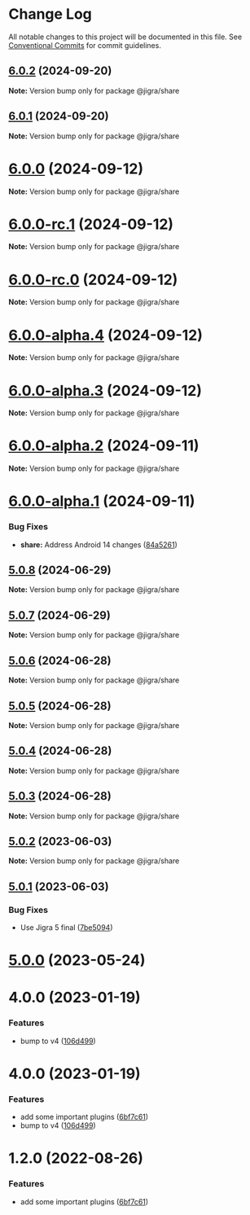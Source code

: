 # Change Log

All notable changes to this project will be documented in this file.
See [Conventional Commits](https://conventionalcommits.org) for commit guidelines.

## [6.0.2](https://github.com/familyjs/jigra-plugins/compare/@jigra/share@6.0.1...@jigra/share@6.0.2) (2024-09-20)

**Note:** Version bump only for package @jigra/share

## [6.0.1](https://github.com/familyjs/jigra-plugins/compare/@jigra/share@6.0.0...@jigra/share@6.0.1) (2024-09-20)

**Note:** Version bump only for package @jigra/share

# [6.0.0](https://github.com/familyjs/jigra-plugins/compare/@jigra/share@6.0.0-rc.1...@jigra/share@6.0.0) (2024-09-12)

**Note:** Version bump only for package @jigra/share

# [6.0.0-rc.1](https://github.com/familyjs/jigra-plugins/compare/@jigra/share@6.0.0-rc.0...@jigra/share@6.0.0-rc.1) (2024-09-12)

**Note:** Version bump only for package @jigra/share

# [6.0.0-rc.0](https://github.com/familyjs/jigra-plugins/compare/@jigra/share@6.0.0-alpha.4...@jigra/share@6.0.0-rc.0) (2024-09-12)

**Note:** Version bump only for package @jigra/share

# [6.0.0-alpha.4](https://github.com/familyjs/jigra-plugins/compare/@jigra/share@6.0.0-alpha.3...@jigra/share@6.0.0-alpha.4) (2024-09-12)

**Note:** Version bump only for package @jigra/share

# [6.0.0-alpha.3](https://github.com/familyjs/jigra-plugins/compare/@jigra/share@6.0.0-alpha.2...@jigra/share@6.0.0-alpha.3) (2024-09-12)

**Note:** Version bump only for package @jigra/share

# [6.0.0-alpha.2](https://github.com/familyjs/jigra-plugins/compare/@jigra/share@6.0.0-alpha.1...@jigra/share@6.0.0-alpha.2) (2024-09-11)

**Note:** Version bump only for package @jigra/share

# [6.0.0-alpha.1](https://github.com/familyjs/jigra-plugins/compare/@jigra/share@5.0.8...@jigra/share@6.0.0-alpha.1) (2024-09-11)

### Bug Fixes

- **share:** Address Android 14 changes ([84a5261](https://github.com/familyjs/jigra-plugins/commit/84a526150b12608fb0ffbd752bd1906487220502))

## [5.0.8](https://github.com/familyjs/jigra-plugins/compare/@jigra/share@5.0.7...@jigra/share@5.0.8) (2024-06-29)

**Note:** Version bump only for package @jigra/share

## [5.0.7](https://github.com/familyjs/jigra-plugins/compare/@jigra/share@5.0.6...@jigra/share@5.0.7) (2024-06-29)

**Note:** Version bump only for package @jigra/share

## [5.0.6](https://github.com/familyjs/jigra-plugins/compare/@jigra/share@5.0.5...@jigra/share@5.0.6) (2024-06-28)

**Note:** Version bump only for package @jigra/share

## [5.0.5](https://github.com/familyjs/jigra-plugins/compare/@jigra/share@5.0.4...@jigra/share@5.0.5) (2024-06-28)

**Note:** Version bump only for package @jigra/share

## [5.0.4](https://github.com/familyjs/jigra-plugins/compare/@jigra/share@5.0.3...@jigra/share@5.0.4) (2024-06-28)

**Note:** Version bump only for package @jigra/share

## [5.0.3](https://github.com/familyjs/jigra-plugins/compare/@jigra/share@5.0.2...@jigra/share@5.0.3) (2024-06-28)

**Note:** Version bump only for package @jigra/share

## [5.0.2](https://github.com/familyjs/jigra-plugins/compare/@jigra/share@5.0.1...@jigra/share@5.0.2) (2023-06-03)

**Note:** Version bump only for package @jigra/share

## [5.0.1](https://github.com/familyjs/jigra-plugins/compare/@jigra/share@5.0.0...@jigra/share@5.0.1) (2023-06-03)

### Bug Fixes

- Use Jigra 5 final ([7be5094](https://github.com/familyjs/jigra-plugins/commit/7be509425c5cc9f21b1f9e78794b2c6b76ca7702))

# [5.0.0](https://github.com/familyjs/jigra-plugins/compare/@jigra/share@1.2.0...@jigra/share@5.0.0) (2023-05-24)

# 4.0.0 (2023-01-19)

### Features

- bump to v4 ([106d499](https://github.com/familyjs/jigra-plugins/commit/106d49991e82a0505a82571530b73fcda020e7e4))

# 4.0.0 (2023-01-19)

### Features

- add some important plugins ([6bf7c61](https://github.com/navify/jigra-plugins/commit/6bf7c61ba5ad99cf0474cb2cc9599d0f8fedeb45))
- bump to v4 ([106d499](https://github.com/navify/jigra-plugins/commit/106d49991e82a0505a82571530b73fcda020e7e4))

# 1.2.0 (2022-08-26)

### Features

- add some important plugins ([6bf7c61](https://github.com/navify/jigra-plugins/commit/6bf7c61ba5ad99cf0474cb2cc9599d0f8fedeb45))
